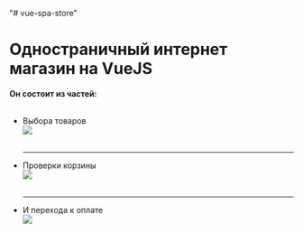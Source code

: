 "# vue-spa-store" 
<h1> Одностраничный интернет магазин на VueJS  </h1>
<p Данный интернет магазин выполнен по технологии single-page application. </p>
<b> Он состоит из частей: </b><br/><br/>
<ul>
  <li> Выбора товаров <br/><img src="https://pp.userapi.com/c844321/v844321054/f345c/YTTVYQK1Pag.jpg"><br/><br/><hr></li>
  <li> Проверки корзины <br/><img src="https://pp.userapi.com/c844321/v844321054/f3466/Jq78nwGtOiA.jpg"><br/><br/><hr></li>
  <li> И перехода к оплате <br/><img src="https://pp.userapi.com/c844321/v844321054/f345c/YTTVYQK1Pag.jpg"></li>
</ul>
